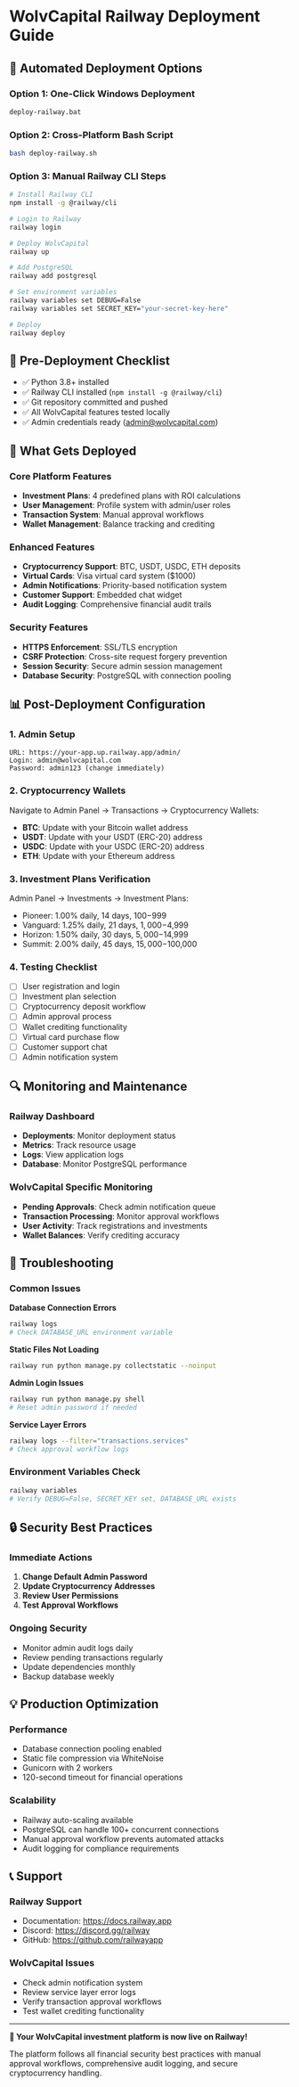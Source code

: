 # WolvCapital Railway Deployment Guide

## 🚀 Automated Deployment Options

### Option 1: One-Click Windows Deployment
```cmd
deploy-railway.bat
```

### Option 2: Cross-Platform Bash Script
```bash
bash deploy-railway.sh
```

### Option 3: Manual Railway CLI Steps
```bash
# Install Railway CLI
npm install -g @railway/cli

# Login to Railway
railway login

# Deploy WolvCapital
railway up

# Add PostgreSQL
railway add postgresql

# Set environment variables
railway variables set DEBUG=False
railway variables set SECRET_KEY="your-secret-key-here"

# Deploy
railway deploy
```

## 🔧 Pre-Deployment Checklist

- ✅ Python 3.8+ installed
- ✅ Railway CLI installed (`npm install -g @railway/cli`)
- ✅ Git repository committed and pushed
- ✅ All WolvCapital features tested locally
- ✅ Admin credentials ready (admin@wolvcapital.com)

## 🎯 What Gets Deployed

### Core Platform Features
- **Investment Plans**: 4 predefined plans with ROI calculations
- **User Management**: Profile system with admin/user roles
- **Transaction System**: Manual approval workflows
- **Wallet Management**: Balance tracking and crediting

### Enhanced Features
- **Cryptocurrency Support**: BTC, USDT, USDC, ETH deposits
- **Virtual Cards**: Visa virtual card system ($1000)
- **Admin Notifications**: Priority-based notification system
- **Customer Support**: Embedded chat widget
- **Audit Logging**: Comprehensive financial audit trails

### Security Features
- **HTTPS Enforcement**: SSL/TLS encryption
- **CSRF Protection**: Cross-site request forgery prevention
- **Session Security**: Secure admin session management
- **Database Security**: PostgreSQL with connection pooling

## 📊 Post-Deployment Configuration

### 1. Admin Setup
```
URL: https://your-app.up.railway.app/admin/
Login: admin@wolvcapital.com
Password: admin123 (change immediately)
```

### 2. Cryptocurrency Wallets
Navigate to Admin Panel → Transactions → Cryptocurrency Wallets:
- **BTC**: Update with your Bitcoin wallet address
- **USDT**: Update with your USDT (ERC-20) address
- **USDC**: Update with your USDC (ERC-20) address
- **ETH**: Update with your Ethereum address

### 3. Investment Plans Verification
Admin Panel → Investments → Investment Plans:
- Pioneer: 1.00% daily, 14 days, $100-$999
- Vanguard: 1.25% daily, 21 days, $1,000-$4,999
- Horizon: 1.50% daily, 30 days, $5,000-$14,999
- Summit: 2.00% daily, 45 days, $15,000-$100,000

### 4. Testing Checklist
- [ ] User registration and login
- [ ] Investment plan selection
- [ ] Cryptocurrency deposit workflow
- [ ] Admin approval process
- [ ] Wallet crediting functionality
- [ ] Virtual card purchase flow
- [ ] Customer support chat
- [ ] Admin notification system

## 🔍 Monitoring and Maintenance

### Railway Dashboard
- **Deployments**: Monitor deployment status
- **Metrics**: Track resource usage
- **Logs**: View application logs
- **Database**: Monitor PostgreSQL performance

### WolvCapital Specific Monitoring
- **Pending Approvals**: Check admin notification queue
- **Transaction Processing**: Monitor approval workflows
- **User Activity**: Track registrations and investments
- **Wallet Balances**: Verify crediting accuracy

## 🚨 Troubleshooting

### Common Issues

**Database Connection Errors**
```bash
railway logs
# Check DATABASE_URL environment variable
```

**Static Files Not Loading**
```bash
railway run python manage.py collectstatic --noinput
```

**Admin Login Issues**
```bash
railway run python manage.py shell
# Reset admin password if needed
```

**Service Layer Errors**
```bash
railway logs --filter="transactions.services"
# Check approval workflow logs
```

### Environment Variables Check
```bash
railway variables
# Verify DEBUG=False, SECRET_KEY set, DATABASE_URL exists
```

## 🔒 Security Best Practices

### Immediate Actions
1. **Change Default Admin Password**
2. **Update Cryptocurrency Addresses**
3. **Review User Permissions**
4. **Test Approval Workflows**

### Ongoing Security
- Monitor admin audit logs daily
- Review pending transactions regularly
- Update dependencies monthly
- Backup database weekly

## 💡 Production Optimization

### Performance
- Database connection pooling enabled
- Static file compression via WhiteNoise
- Gunicorn with 2 workers
- 120-second timeout for financial operations

### Scalability
- Railway auto-scaling available
- PostgreSQL can handle 100+ concurrent connections
- Manual approval workflow prevents automated attacks
- Audit logging for compliance requirements

## 📞 Support

### Railway Support
- Documentation: https://docs.railway.app
- Discord: https://discord.gg/railway
- GitHub: https://github.com/railwayapp

### WolvCapital Issues
- Check admin notification system
- Review service layer error logs
- Verify transaction approval workflows
- Test wallet crediting functionality

---

**🎉 Your WolvCapital investment platform is now live on Railway!**

The platform follows all financial security best practices with manual approval workflows, comprehensive audit logging, and secure cryptocurrency handling.